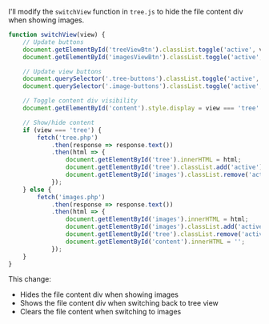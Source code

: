 I'll modify the `switchView` function in `tree.js` to hide the file content div when showing images.

```javascript
function switchView(view) {
    // Update buttons
    document.getElementById('treeViewBtn').classList.toggle('active', view === 'tree');
    document.getElementById('imagesViewBtn').classList.toggle('active', view === 'images');

    // Update view buttons
    document.querySelector('.tree-buttons').classList.toggle('active', view === 'tree');
    document.querySelector('.image-buttons').classList.toggle('active', view === 'images');

    // Toggle content div visibility
    document.getElementById('content').style.display = view === 'tree' ? 'block' : 'none';

    // Show/hide content
    if (view === 'tree') {
        fetch('tree.php')
            .then(response => response.text())
            .then(html => {
                document.getElementById('tree').innerHTML = html;
                document.getElementById('tree').classList.add('active');
                document.getElementById('images').classList.remove('active');
            });
    } else {
        fetch('images.php')
            .then(response => response.text())
            .then(html => {
                document.getElementById('images').innerHTML = html;
                document.getElementById('images').classList.add('active');
                document.getElementById('tree').classList.remove('active');
                document.getElementById('content').innerHTML = '';
            });
    }
}
```

This change:
- Hides the file content div when showing images
- Shows the file content div when switching back to tree view
- Clears the file content when switching to images
